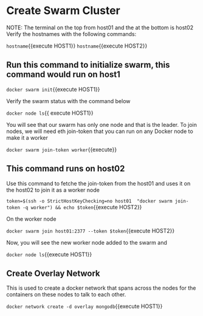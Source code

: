 # Create Swarm Cluster
NOTE: The terminal on the top from host01 and the at the bottom is host02 
Verify the hostnames with the following commands:

`hostname`{{execute HOST1}}
`hostname`{{execute HOST2}}

## Run this command to initialize swarm, this command would run on host1


`docker swarm init`{{execute HOST1}}

Verify the swarm status with the command below

`docker node ls`{{ execute HOST1}}

You will see that our swarm has only one node and that is the leader. To join nodes, we will need eth join-token that you can run on any Docker node to make it a worker

`docker swarm join-token worker`{{execute}}

## This command runs on host02

Use this command to fetche the join-token from the host01 and uses it on the host02 to join it as a worker node


`token=$(ssh -o StrictHostKeyChecking=no host01  "docker swarm join-token -q worker") && echo $token`{{execute HOST2}}

On the worker node

`docker swarm join host01:2377 --token $token`{{execute HOST2}}

Now, you will see the new worker node added to the swarm and

`docker node ls`{{execute HOST1}}
## Create Overlay Network

This is used to create a docker network that spans across the nodes for the containers on these nodes to talk to each other.

`docker network create -d overlay mongodb`{{execute HOST1}}

